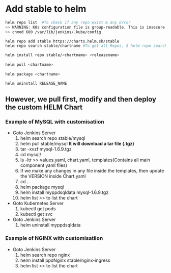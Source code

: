 # Add stable to helm

```sh
helm repo list  #To check if any repo exist & any Error
>> WARNING: K8s configuration file is group-readable. This is insecure. Location: /var/lib/jenkins/.kube/config
>> chmod 600 /var/lib/jenkins/.kube/config

helm repo add stable https://charts.helm.sh/stable
helm repo search stable/chartname #To get all Repos, $ helm repo search stable

helm install repo stable/<chartname> <releasename>
  
helm pull <chartname>
  
helm package <chartname>

helm uninstall RELEASE_NAME
```

## However, we pull first, modify and then deploy the custom HELM Chart
### Example of MySQL with customisatiion
* Goto Jenkins Server
	1. helm search repo stable/mysql
	2. helm pull stable/mysql     **It will download a tar file (.tgz)**
	3. tar -xvzf mysql-1.6.9.tgz
	4. cd mysql/
	5. ls -ltr >> values.yaml, chart.yaml, templates(Contains all main component yaml files)
	6. If we make any changes in any file inside the templates, then update the VERSION inside Chart.yaml
	7. cd ..
	8. helm package mysql
	9. helm install myppdsqldata mysql-1.6.9.tgz
	10. helm list >> to list the chart
* Goto Kubernetes Server
	1. kubectl get pods
	2. kubectl get svc
* Goto Jenkins Server
	1. helm uninstall myppdsqldata 
### Example of NGINX with customisatiion
* Goto Jenkins Server
	1. helm search repo nginx
	2. helm install ppdNginx stable/nginx-ingress
	3. helm list >> to list the chart

